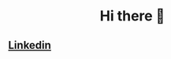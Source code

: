 <h1 align="center">Hi there 👋</h1>

<h2><a href="https://www.linkedin.com/in/giuseppe-ferrara-link/">Linkedin</a></h2>


<!--
<h1 align="center">Hi there 👋</h1>

## Contact: [Linkedin](https://www.linkedin.com/in/giuseppe-ferrara-link/)

## Contents:
- [Projects](#project)
- [Contributions](#contributions)
- [Programming](#programming)
- [Other](#other)

-->





